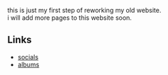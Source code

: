 <link rel="stylesheet" href="/styles/main.css">

this is just my first step of reworking my old website.  
i will add more pages to this website soon.

## Links

- [socials](/socials/)
- [albums](/albums/)
